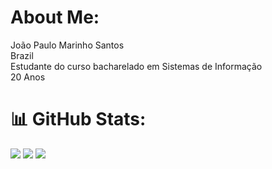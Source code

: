 # About Me:
João Paulo Marinho Santos  
Brazil  
Estudante do curso bacharelado em Sistemas de Informação  
20 Anos  

# 📊 GitHub Stats:

![](https://github-readme-stats.vercel.app/api?username=JottaP2&theme=merko&hide_border=false&include_all_commits=false&count_private=false)  ![](https://nirzak-streak-stats.vercel.app/?user=JottaP2&theme=merko&hide_border=false)  ![](https://github-readme-stats.vercel.app/api/top-langs/?username=JottaP2&theme=merko&hide_border=false&include_all_commits=false&count_private=false&layout=compact) 

<!-- Proudly created with GPRM ( https://gprm.itsvg.in ) -->
